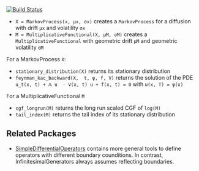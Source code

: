 [![Build Status](https://travis-ci.org/matthieugomez/InfinitesimalGenerators.jl.svg?branch=master)](https://travis-ci.org/matthieugomez/InfinitesimalGenerators.jl)

- `X = MarkovProcess(x, μx, σx)` creates a `MarkovProcess` for a diffusion with drift `μx` and volatility `σx`
- `M = MultiplicativeFunctional(X, μM, σM)` creates a `MultiplicativeFunctional` with geometric drift `μM` and geometric volatility `σM`

For a MarkovProcess `X`:
- `stationary_distribution(X)` returns its stationary distribution
- `feynman_kac_backward(X,  t, ψ, f, V)` returns the solution of the PDE `u_t(x, t) + 𝔸 u  - V(x, t) u + f(x, t) = 0` with `u(x, T) = ψ(x)`

For a MultiplicativeFunctional `M`
- `cgf_longrun(M)` returns the long run scaled CGF of `log(M)` 
- `tail_index(M)` returns the tail index of its stationary distribution



## Related Packages
- [SimpleDifferentialOperators](https://github.com/QuantEcon/SimpleDifferentialOperators.jl) contains more general tools to define operators with different boundary counditions. In contrast, InfinitesimalGenerators always assumes reflecting boundaries.
